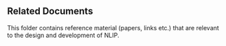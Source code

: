 ## Related Documents 

This folder contains reference material (papers, links etc.) that are relevant to the design and development of NLIP. 
